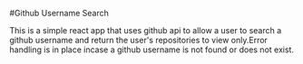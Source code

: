 #Github Username Search

This is a simple react app that uses github api to allow a user to search a github username and  return the user's repositories to view only.Error handling is in place incase a github username is not found or does not exist. 


